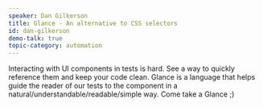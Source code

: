 ```yaml
---
speaker: Dan Gilkerson
title: Glance - An alternative to CSS selectors
id: dan-gilkerson
demo-talk: true
topic-category: automation
---
```


Interacting with UI components in tests is hard. See a way to quickly reference them and keep your code clean. Glance is a language that helps guide the reader of our tests to the component in a natural/understandable/readable/simple way. Come take a Glance ;)
